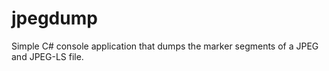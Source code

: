 <!--
  SPDX-FileCopyrightText: © 2015 Victor Derks
  SPDX-License-Identifier: MIT
-->

# jpegdump

Simple C# console application that dumps the marker segments of a JPEG and JPEG-LS file.
